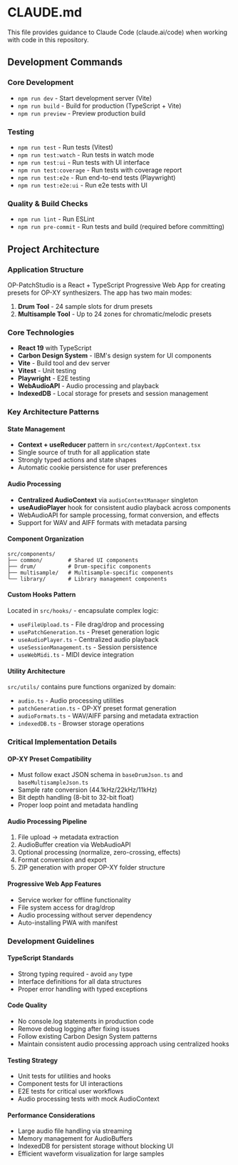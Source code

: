 # CLAUDE.md

This file provides guidance to Claude Code (claude.ai/code) when working with code in this repository.

## Development Commands

### Core Development
- `npm run dev` - Start development server (Vite)
- `npm run build` - Build for production (TypeScript + Vite)
- `npm run preview` - Preview production build

### Testing
- `npm run test` - Run tests (Vitest)
- `npm run test:watch` - Run tests in watch mode
- `npm run test:ui` - Run tests with UI interface
- `npm run test:coverage` - Run tests with coverage report
- `npm run test:e2e` - Run end-to-end tests (Playwright)
- `npm run test:e2e:ui` - Run e2e tests with UI

### Quality & Build Checks
- `npm run lint` - Run ESLint
- `npm run pre-commit` - Run tests and build (required before committing)

## Project Architecture

### Application Structure
OP-PatchStudio is a React + TypeScript Progressive Web App for creating presets for OP-XY synthesizers. The app has two main modes:

1. **Drum Tool** - 24 sample slots for drum presets
2. **Multisample Tool** - Up to 24 zones for chromatic/melodic presets

### Core Technologies
- **React 19** with TypeScript
- **Carbon Design System** - IBM's design system for UI components
- **Vite** - Build tool and dev server
- **Vitest** - Unit testing
- **Playwright** - E2E testing
- **WebAudioAPI** - Audio processing and playback
- **IndexedDB** - Local storage for presets and session management

### Key Architecture Patterns

#### State Management
- **Context + useReducer** pattern in `src/context/AppContext.tsx`
- Single source of truth for all application state
- Strongly typed actions and state shapes
- Automatic cookie persistence for user preferences

#### Audio Processing
- **Centralized AudioContext** via `audioContextManager` singleton
- **useAudioPlayer** hook for consistent audio playback across components
- WebAudioAPI for sample processing, format conversion, and effects
- Support for WAV and AIFF formats with metadata parsing

#### Component Organization
```
src/components/
├── common/        # Shared UI components
├── drum/          # Drum-specific components  
├── multisample/   # Multisample-specific components
└── library/       # Library management components
```

#### Custom Hooks Pattern
Located in `src/hooks/` - encapsulate complex logic:
- `useFileUpload.ts` - File drag/drop and processing
- `usePatchGeneration.ts` - Preset generation logic
- `useAudioPlayer.ts` - Centralized audio playback
- `useSessionManagement.ts` - Session persistence
- `useWebMidi.ts` - MIDI device integration

#### Utility Architecture
`src/utils/` contains pure functions organized by domain:
- `audio.ts` - Audio processing utilities
- `patchGeneration.ts` - OP-XY preset format generation
- `audioFormats.ts` - WAV/AIFF parsing and metadata extraction
- `indexedDB.ts` - Browser storage operations

### Critical Implementation Details

#### OP-XY Preset Compatibility
- Must follow exact JSON schema in `baseDrumJson.ts` and `baseMultisampleJson.ts`
- Sample rate conversion (44.1kHz/22kHz/11kHz)
- Bit depth handling (8-bit to 32-bit float)
- Proper loop point and metadata handling

#### Audio Processing Pipeline
1. File upload → metadata extraction
2. AudioBuffer creation via WebAudioAPI
3. Optional processing (normalize, zero-crossing, effects)
4. Format conversion and export
5. ZIP generation with proper OP-XY folder structure

#### Progressive Web App Features
- Service worker for offline functionality
- File system access for drag/drop
- Audio processing without server dependency
- Auto-installing PWA with manifest

### Development Guidelines

#### TypeScript Standards
- Strong typing required - avoid `any` type
- Interface definitions for all data structures
- Proper error handling with typed exceptions

#### Code Quality
- No console.log statements in production code
- Remove debug logging after fixing issues
- Follow existing Carbon Design System patterns
- Maintain consistent audio processing approach using centralized hooks

#### Testing Strategy
- Unit tests for utilities and hooks
- Component tests for UI interactions
- E2E tests for critical user workflows
- Audio processing tests with mock AudioContext

#### Performance Considerations
- Large audio file handling via streaming
- Memory management for AudioBuffers
- IndexedDB for persistent storage without blocking UI
- Efficient waveform visualization for large samples